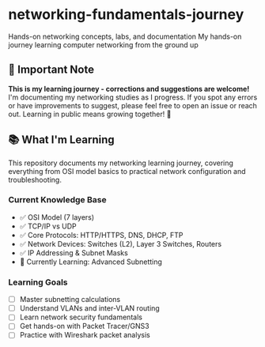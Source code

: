 # networking-fundamentals-journey
Hands-on networking concepts, labs, and documentation
My hands-on journey learning computer networking from the ground up

## 📢 Important Note
**This is my learning journey - corrections and suggestions are welcome!** I'm documenting my networking studies as I progress. If you spot any errors or have improvements to suggest, please feel free to open an issue or reach out. Learning in public means growing together! 🚀

## 📚 What I'm Learning

This repository documents my networking learning journey, covering everything from OSI model basics to practical network configuration and troubleshooting.

### Current Knowledge Base
- ✅ OSI Model (7 layers)
- ✅ TCP/IP vs UDP
- ✅ Core Protocols: HTTP/HTTPS, DNS, DHCP, FTP
- ✅ Network Devices: Switches (L2), Layer 3 Switches, Routers
- ✅ IP Addressing & Subnet Masks
- 🔄 Currently Learning: Advanced Subnetting

### Learning Goals
- [ ] Master subnetting calculations
- [ ] Understand VLANs and inter-VLAN routing
- [ ] Learn network security fundamentals
- [ ] Get hands-on with Packet Tracer/GNS3
- [ ] Practice with Wireshark packet analysis
